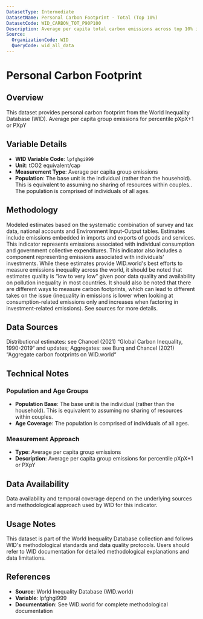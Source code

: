 ```yaml
---
DatasetType: Intermediate
DatasetName: Personal Carbon Footprint - Total (Top 10%)
DatasetCode: WID_CARBON_TOT_P90P100
Description: Average per capita total carbon emissions across top 10% income percentiles. Combines both consumption and investment-related emissions for comprehensive personal carbon footprint. Includes emissions from individual consumption, government expenditures, and individual investments.
Source:
  OrganizationCode: WID
  QueryCode: wid_all_data
---
```

# Personal Carbon Footprint

## Overview

This dataset provides personal carbon footprint from the World Inequality Database (WID). Average per capita group emissions for percentile pXpX+1 or PXpY

## Variable Details

- **WID Variable Code**: `lpfghgi999`
- **Unit**: tCO2 equivalent/cap
- **Measurement Type**: Average per capita group emissions
- **Population**: The base unit is the individual (rather than the household). This is equivalent to assuming no sharing of resources within couples.. The population is comprised of individuals of all ages.

## Methodology

Modeled estimates based on the systematic combination of survey and tax data, national accounts and Environment Input-Output tables. Estimates include emissions embedded in imports and exports of goods and services. This indicator represents emissions associated with individual consumption and government collective expenditures. This indicator also includes a component representing emissions associated with individuals' investments. While these estimates provide WID.world's best efforts to measure emissions inequality across the world, it should be noted that estimates quality is “low to very low“ given poor data quality and availability on pollution inequality in most countries. It should also be noted that there are different ways to measure carbon footprints, which can lead to different takes on the issue (inequality in emissions is lower when looking at consumption-related emissions only and increases when factoring in investment-related emissions). See sources for more details.

## Data Sources

Distributional estimates: see Chancel (2021) “Global Carbon Inequality, 1990-2019“ and updates; Aggregates: see Burq and Chancel (2021) “Aggregate carbon footprints on WID.world“

## Technical Notes

### Population and Age Groups
- **Population Base**: The base unit is the individual (rather than the household). This is equivalent to assuming no sharing of resources within couples.
- **Age Coverage**: The population is comprised of individuals of all ages.

### Measurement Approach
- **Type**: Average per capita group emissions
- **Description**: Average per capita group emissions for percentile pXpX+1 or PXpY

## Data Availability

Data availability and temporal coverage depend on the underlying sources and methodological approach used by WID for this indicator.

## Usage Notes

This dataset is part of the World Inequality Database collection and follows WID's methodological standards and data quality protocols. Users should refer to WID documentation for detailed methodological explanations and data limitations.

## References

- **Source**: World Inequality Database (WID.world)
- **Variable**: lpfghgi999
- **Documentation**: See WID.world for complete methodological documentation